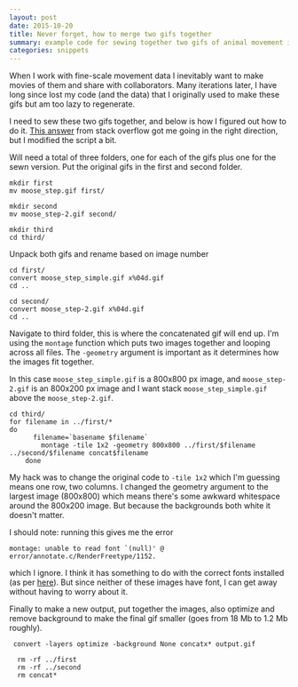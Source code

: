 ```yaml
---
layout: post
date: 2015-10-20
title: Never forget, how to merge two gifs together
summary: example code for sewing together two gifs of animal movement into a single gif using imagemagick
categories: snippets
---
```


When I work with fine-scale movement data I inevitably want to make movies of them and share with collaborators. Many iterations later, I have long since lost my code (and the data) that I originally used to make these gifs but am too lazy to regenerate.

I need to sew these two gifs together, and below is how I  figured out how to do it. [This answer](http://unix.stackexchange.com/a/53443) from stack overflow got me going in the right direction, but I modified the script a bit.

Will need a total of three folders, one for each of the gifs plus one for the sewn version. Put the original gifs in the first and second folder.

```
mkdir first
mv moose_step.gif first/

mkdir second
mv moose_step-2.gif second/

mkdir third
cd third/
```

Unpack both gifs and rename based on image number

```
cd first/
convert moose_step_simple.gif x%04d.gif
cd ..

cd second/
convert moose_step-2.gif x%04d.gif
cd ..
```

Navigate to third folder, this is where the concatenated gif will end up. I'm using the `montage` function which puts two images together and looping across all files. The `-geometry` argument is important as it determines how the images fit together.

In this case `moose_step_simple.gif` is a 800x800 px image, and `moose_step-2.gif` is an 800x200 px image and I want stack `moose_step_simple.gif`  above the `moose_step-2.gif`.


```
cd third/
for filename in ../first/*
do
	  filename=`basename $filename`
	    montage -tile 1x2 -geometry 800x800 ../first/$filename ../second/$filename concat$filename
    done
```

My hack was to change the original code to `-tile 1x2` which I'm guessing means one row, two columns. I changed the geometry argument to the largest image (800x800) which means there's some awkward whitespace around the 800x200 image. But because the backgrounds both white it doesn't matter.

I should note: running this gives me the error
```
montage: unable to read font `(null)' @ error/annotate.c/RenderFreetype/1152.
```
 which I ignore. I think it has something to do with the correct fonts installed (as per [here](http://www.imagemagick.org/discourse-server/viewtopic.php?t=20529)). But since neither of these images have font, I can get away without having to worry about it.

 Finally to make a new output, put together the images, also optimize and remove background to make the final gif smaller (goes from 18 Mb to 1.2 Mb roughly).

```
 convert -layers optimize -background None concatx* output.gif

  rm -rf ../first
  rm -rf ../second
  rm concat*
```
